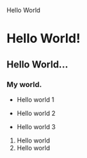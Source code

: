 Hello World

# Hello World!

## Hello World...

### My world.

+ Hello world 1
* Hello world 2
- Hello world 3

1. Hello world
2. Hello world
